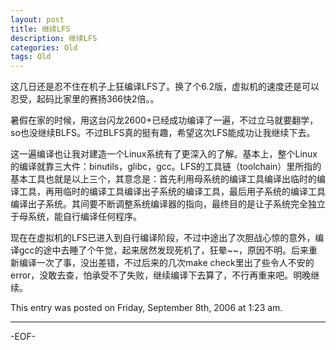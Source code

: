 ```yaml
---
layout: post
title: 继续LFS
description: 继续LFS
categories: Old
tags: Old
---
```

这几日还是忍不住在机子上狂编译LFS了。换了个6.2版，虚拟机的速度还是可以忍受，起码比家里的赛扬366快2倍。。

暑假在家的时候，用这台闪龙2600+已经成功编译了一遍，不过立马就要翻学，so也没继续BLFS。不过BLFS真的挺有趣，希望这次LFS能成功让我继续下去。

这一遍编译也让我对建造一个Linux系统有了更深入的了解。基本上，整个Linux的编译就靠三大件：binutils，glibc，gcc。LFS的工具链（toolchain）里所指的基本工具也就是以上三个，其意念是：首先利用母系统的编译工具编译出临时的编译工具，再用临时的编译工具编译出子系统的编译工具，最后用子系统的编译工具编译出子系统。其间要不断调整系统编译器的指向，最终目的是让子系统完全独立于母系统，能自行编译任何程序。

现在在虚拟机的LFS已进入到自行编译阶段，不过中途出了次胆战心惊的意外，编译gcc的途中去睡了个午觉，起来居然发现死机了，狂晕~~，原因不明。后来重新编译一次了事，没出差错，不过后来的几次make check里出了些令人不安的error，没敢去查，怕承受不了失败，继续编译下去算了，不行再重来吧。明晚继续。

This entry was posted on Friday, September 8th, 2006 at 1:23 am.

---



-EOF-